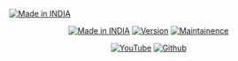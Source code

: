 <a href="https://github.com/ProHackersArmy/AutoVis_Tool"><img title="Made in INDIA" src="https://img.shields.io/badge/MADE%20IN-INDIA-SCRIPT?colorA=%23ff8100&colorB=%23017e40&colorC=%23ff0000&style=for-the-badge"></a>
</p>

<p align="center">
<a href="https://github.com/ProHackersArmy/AutoVis_Tool"><img title="Made in INDIA" src="https://img.shields.io/badge/AutoVis-green.svg"></a>
<a href="https://github.com/ProHackersArmy/AutoVis_Tool"><img title="Version" src="https://img.shields.io/badge/Version-1.0-green.svg?style=flat-square"></a>
<a href="https://github.com/ProHackersArmy/AutoVis_Tool"><img title="Maintainence" src="https://img.shields.io/badge/Maintained%3F-yes-green.svg"></a>
</p>

<p align="center">
<a href="https://rebrand.ly/prohackersarmy"><img title="YouTube" src="https://img.shields.io/badge/YouTube-ProHackersArmy-red?style=for-the-badge&logo=Youtube"></a>
<a href="https://github.com/prohackersarmy"><img title="Github" src="https://img.shields.io/badge/prohackers-army-brightgreen?style=for-the-badge&logo=github"></a>

<p align="center">

